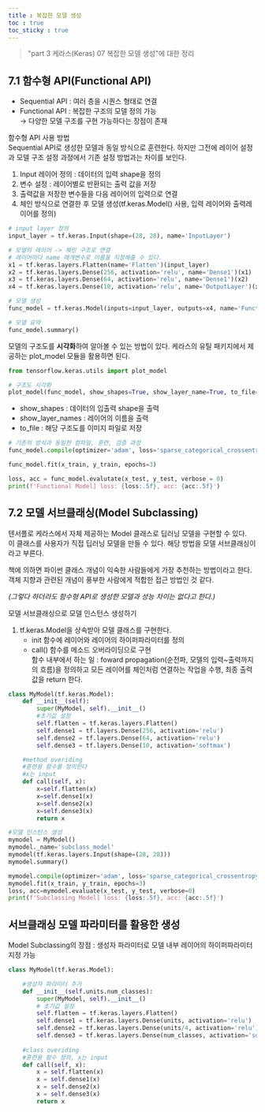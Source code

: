 ```yaml
---
title : 복잡한 모델 생성
toc : true
toc_sticky : true
---
```


> "part 3 케라스(Keras) 07 복잡한 모델 생성"에 대한 정리

## 7.1 함수형 API(Functional API)
- Sequential API : 여러 층을 시퀀스 형태로 연결
- Functional API : 복잡한 구조의 모델 정의 가능  
  → 다양한 모델 구조를 구현 가능하다는 장점이 존재

함수형 API 사용 방법  
Sequential API로 생성한 모델과 동일 방식으로 훈련한다. 하지만 그전에 레이어 설정과 모델 구조 설정 과정에서 기존 설정 방법과는 차이를 보인다.  
1. Input 레이어 정의 : 데이터의 입력 shape을 정의
2. 변수 설정 : 레이어별로 반환되는 출력 값을 저장
3. 출력값을 저장한 변수들을 다음 레이어의 입력으로 연결
4. 체인 방식으로 연결한 후 모델 생성(tf.keras.Model() 사용, 입력 레이어와 출력레이어를 정의)

```python
# input layer 정의
input_layer = tf.keras.Input(shape=(28, 28), name='InputLayer')

# 모델의 레이어 -> 체인 구조로 연결
# 레이어마다 name 매개변수로 이름을 지정해줄 수 있다.
x1 = tf.keras.layers.Flatten(name='Flatten')(input_layer)
x2 = tf.keras.layers.Dense(256, activation='relu', name='Dense1')(x1)
x3 = tf.keras.layers.Dense(64, activation='relu', name='Dense1')(x2)
x4 = tf.keras.layers.Dense(10, activation='relu', name='OutputLayer')(x3)

# 모델 생성
func_model = tf.keras.Model(inputs=input_layer, outputs=x4, name='FunctionalModel')

# 모델 요약
func_model.summary()
```
모델의 구조도를 **시각화**하여 알아볼 수 있는 방법이 있다.
케라스의 유틸 패키지에서 제공하는 plot_model 모듈을 활용하면 된다.
```python
from tensorflow.keras.utils import plot_model

# 구조도 시각화
plot_model(func_model, show_shapes=True, show_layer_name=True, to_file='model.png')
```
- show_shapes : 데이터의 입출력 shape을 출력
- show_layer_names : 레이어의 이름을 출력
- to_file : 해당 구조도를 이미지 파일로 저장

```python
# 기존의 방식과 동일한 컴파일, 훈련, 검증 과정
func_model.compile(optimizer='adam', loss='sparse_categorical_crossentropy', metrics=['accuracy'])

func_model.fit(x_train, y_train, epochs=3)

loss, acc = func_model.evalutate(x_test, y_test, verbose = 0)
print(f'Functional Model] loss: {loss:.5f}, acc: {acc:.5f}')
```


## 7.2 모델 서브클래싱(Model Subclassing)
텐서플로 케라스에서 자체 제공하는 Model 클래스로 딥러닝 모델을 구현할 수 있다.  
이 클래스를 사용자가 직접 딥러닝 모델을 만들 수 있다. 해당 방법을 모델 서브클래싱이라고 부른다.

책에 의하면 파이썬 클래스 개념이 익숙한 사람들에게 가장 추천하는 방법이라고 한다. 객체 지향과 관련된 개념이 풍부한 사람에게 적합한 접근 방법인 것 같다.

*(그렇다 하더라도 함수형 API로 생성한 모델과 성능 차이는 없다고 한다.)*

모델 서브클래싱으로 모델 인스턴스 생성하기
1. tf.keras.Model을 상속받아 모델 클래스를 구현한다.
   - init 함수에 레이어와 레이어의 하이퍼파라미터를 정의
   - call() 함수를 메소드 오버라이딩으로 구현  
     함수 내부에서 하는 일 : foward propagation(순전파, 모델의 입력~출력까지의 흐름)을 정의하고 모든 레이어를 체인처럼 연결하는 작업을 수행, 최종 출력값을 return 한다.
```python
class MyModel(tf.keras.Model):
    def __init__(self):
        super(MyModel, self).__init__()
        #초기값 설정
        self.flatten = tf.keras.layers.Flatten()
        self.dense1 = tf.layers.Dense(256, activation='relu')
        self.dense2 = tf.layers.Dense(64, activation='relu')
        self.dense3 = tf.layers.Dense(10, activation='softmax')

    #method overiding
    #훈련용 함수를 정의한다
    #x는 input
    def call(self, x):
        x=self.flatten(x)
        x=self.dense1(x)
        x=self.dense2(x)
        x=self.dense3(x)
        return x
```

```python
#모델 인스턴스 생성
mymodel = MyModel()
mymodel._name='subclass_model'
mymodel(tf.keras.layers.Input(shape=(28, 28)))
mymodel.summary()

mymodel.compile(optimizer='adam', loss='sparse_categorical_crossentropy', metrics=['accuracy'])
mymodel.fit(x_train, y_train, epochs=3)
loss, acc=mymodel.evaluate(x_test, y_test, verbose=0)
print(f'Subclassing Model] loss: {loss:.5f}, acc: {acc:.5f}')
```

## 서브클래싱 모델 파라미터를 활용한 생성
Model Subclassing의 장점 : 생성자 파라미터로 모델 내부 레이어의 하이퍼파라미터 지정 가능

```python
class MyModel(tf.keras.Model):

    #생성자 파라미터 추가
    def __init__(self.units.num_classes):
        super(MyModel, self).__init__()
        # 초기값 설정
        self.flatten = tf.keras.layers.Flatten()
        self.dense1 = tf.keras.layers.Dense(units, activation='relu')
        self.dense2 = tf.keras.layers.Dense(units/4, activation='relu')
        self.dense3 = tf.keras.layers.Dense(num_classes, activation='softmax')
    
    #class overiding
    #훈련용 함수 정의, x는 input
    def call(self, x):
        x = self.flatten(x)
        x = self.dense1(x)
        x = self.dense2(x)
        x = self.dense3(x)
        return x
    
